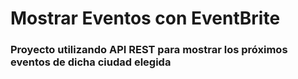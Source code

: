 # Mostrar Eventos con EventBrite #
### Proyecto utilizando API REST para mostrar los próximos eventos de dicha ciudad elegida ###